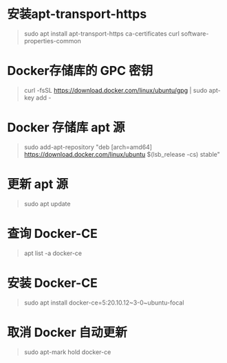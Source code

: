 # 安装apt-transport-https

> sudo apt install apt-transport-https ca-certificates curl software-properties-common

# Docker存储库的 GPC 密钥

> curl -fsSL https://download.docker.com/linux/ubuntu/gpg | sudo apt-key add -


# Docker 存储库 apt 源

> sudo add-apt-repository "deb [arch=amd64] https://download.docker.com/linux/ubuntu $(lsb_release -cs) stable"


# 更新 apt 源

> sudo apt update


# 查询 Docker-CE

> apt list -a docker-ce

# 安装 Docker-CE

> sudo apt install docker-ce=5:20.10.12~3-0~ubuntu-focal

# 取消 Docker 自动更新

> sudo apt-mark hold docker-ce

